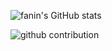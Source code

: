 ![fanin's GitHub stats](https://github-readme-stats.vercel.app/api?username=will5933&show_icons=true)

<picture>
  <source media="(prefers-color-scheme: dark)" srcset="dist/github-contribution-grid-snake-dark.svg">
  <source media="(prefers-color-scheme: light)" srcset="dist/github-contribution-grid-snake.svg">
  <img alt="github contribution" src="dist/github-contribution-grid-snake.svg">
</picture>
